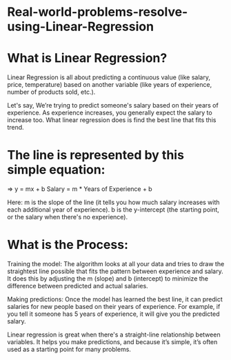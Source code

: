 # Real-world-problems-resolve-using-Linear-Regression

# What is Linear Regression?

Linear Regression is all about predicting a continuous value (like salary, price, temperature) based on another variable (like years of experience, number of products sold, etc.).

Let's say, We’re trying to predict someone's salary based on their years of experience. As experience increases, you generally expect the salary to increase too. What linear regression does is find the best line that fits this trend.

# The line is represented by this simple equation:
 => y = mx + b
Salary = m * Years of Experience + b    

Here:
m is the slope of the line (it tells you how much salary increases with each additional year of experience).
b is the y-intercept (the starting point, or the salary when there's no experience).

# What is the Process:

Training the model: The algorithm looks at all your data and tries to draw the straightest line possible that fits the pattern between experience and salary. It does this by adjusting the m (slope) and b (intercept) to minimize the difference between predicted and actual salaries.

Making predictions: Once the model has learned the best line, it can predict salaries for new people based on their years of experience. For example, if you tell it someone has 5 years of experience, it will give you the predicted salary.

Linear regression is great when there's a straight-line relationship between variables. It helps you make predictions, and because it’s simple, it’s often used as a starting point for many problems.

